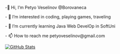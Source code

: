 <p>-👋 Hi, I’m Petyo Veselinov @Borovaneca </p>
<p>- 👀 I’m interested in coding, playing games, traveling </p>
<p>- 🌱 I’m currently learning Java Web DevelOp in SoftUni</p>
<p>- 📫 How to reach me petyoveselinov@gmail.com</p>
<!---
Borovaneca/Borovaneca is a ✨ special ✨ repository because its `README.md` (this file) appears on your GitHub profile.
You can click the Preview link to take a look at your changes.
--->


<a href="#"><img align="center" src="https://github-readme-stats.vercel.app/api?username=Borovaneca&show_icons=true&include_all_commits=true&hide_border=true" alt="GitHub Stats" /></a>
